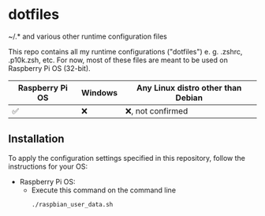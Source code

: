 # dotfiles
~/.* and various other runtime configuration files

This repo contains all my runtime configurations ("dotfiles") e. g. .zshrc, 
.p10k.zsh, etc. For now, most of these files are meant to be used on Raspberry Pi OS
(32-bit).

Raspberry Pi OS | Windows | Any Linux distro other than Debian
--- | --- | ---
✅ | ❌ | ❌, not confirmed

## Installation
To apply the configuration settings specified in this repository, follow the 
instructions for your OS:

- Raspberry Pi OS:
	- Execute this command on the command line
		```sh
		./raspbian_user_data.sh
		```
